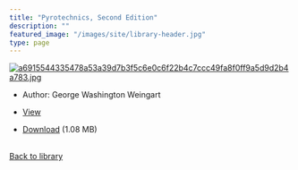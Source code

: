 ```yaml
---
title: "Pyrotechnics, Second Edition"
description: ""
featured_image: "/images/site/library-header.jpg"
type: page
---
```


<a href="https://drive.google.com/file/d/1U3PPFEaSmDDiIcZkVtdpkLSQIbJ7NlIz/view" target="_blank">![a6915544335478a53a39d7b3f5c6e0c6f22b4c7ccc49fa8f0ff9a5d9d2b4a783.jpg](/images/library/a6915544335478a53a39d7b3f5c6e0c6f22b4c7ccc49fa8f0ff9a5d9d2b4a783.jpg)</a>
* Author: George Washington Weingart
* <a href="https://drive.google.com/file/d/1U3PPFEaSmDDiIcZkVtdpkLSQIbJ7NlIz/view" target="_blank">View</a>

* [Download](https://drive.google.com/uc?export=download&id=1U3PPFEaSmDDiIcZkVtdpkLSQIbJ7NlIz) (1.08 MB)

<br />[Back to library](/library/)
